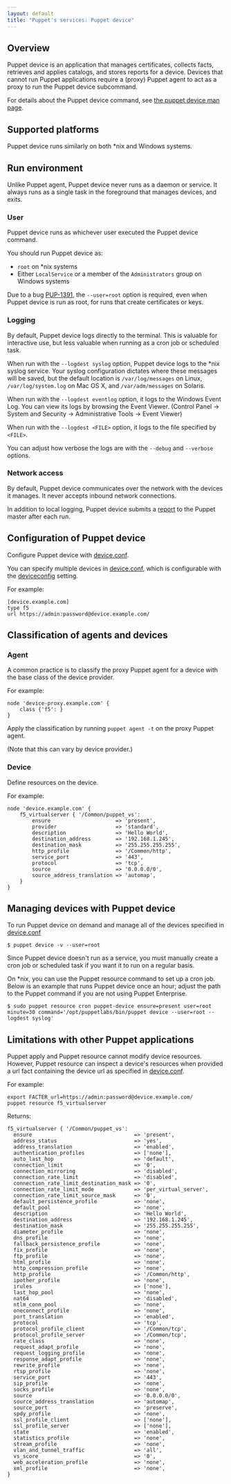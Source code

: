 ```yaml
---
layout: default
title: "Puppet's services: Puppet device"
---
```



[man]: ./man/device.html
[device.conf]: ./config_file_device.html
[deviceconfig]: /configuration.html#deviceconfig
[PUP-1391]: https://tickets.puppetlabs.com/browse/PUP-1391
[report]: ./reporting_about.html

## Overview

Puppet device is an application that manages certificates, collects facts, retrieves and applies catalogs, and stores reports for a device. Devices that cannot run Puppet applications require a (proxy) Puppet agent to act as a proxy to run the Puppet device subcommand.

For details about the Puppet device command, see [the puppet device man page][man].

## Supported platforms

Puppet device runs similarly on both \*nix and Windows systems.

## Run environment

Unlike Puppet agent, Puppet device never runs as a daemon or service. It always runs as a single task in the foreground that manages devices, and exits.

### User

Puppet device runs as whichever user executed the Puppet device command.

You should run Puppet device as:

* `root` on \*nix systems
* Either `LocalService` or a member of the `Administrators` group on Windows systems

Due to a bug [PUP-1391][], the `--user=root` option is required, even when Puppet device is run as root, for runs that create certificates or keys.

### Logging

By default, Puppet device logs directly to the terminal. This is valuable for interactive use, but less valuable when running as a cron job or scheduled task.

When run with the `--logdest syslog` option, Puppet device logs to the \*nix syslog service. Your syslog configuration dictates where these messages will be saved, but the default location is `/var/log/messages` on Linux, `/var/log/system.log` on Mac OS X, and `/var/adm/messages` on Solaris.

When run with the `--logdest eventlog` option, it logs to the Windows Event Log. You can view its logs by browsing the Event Viewer. (Control Panel → System and Security → Administrative Tools → Event Viewer)

When run with the `--logdest <FILE>` option, it logs to the file specified by `<FILE>`.

You can adjust how verbose the logs are with the `--debug` and `--verbose` options.

### Network access

By default, Puppet device communicates over the network with the devices it manages. It never accepts inbound network connections.

In addition to local logging, Puppet device submits a [report][] to the Puppet master after each run.

## Configuration of Puppet device

Configure Puppet device with [device.conf][].

You can specify multiple devices in [device.conf][], which is configurable with the [deviceconfig][] setting.

For example:

~~~
[device.example.com]
type f5
url https://admin:password@device.example.com/
~~~

## Classification of agents and devices

### Agent

A common practice is to classify the proxy Puppet agent for a device with the base class of the device provider.

For example:

~~~
node 'device-proxy.example.com' {
	class {'f5': }
}
~~~

Apply the classification by running `puppet agent -t` on the proxy Puppet agent.

(Note that this can vary by device provider.)

### Device

Define resources on the device.

For example:

~~~
node 'device.example.com' {
	f5_virtualserver { '/Common/puppet_vs':
		ensure                     => 'present',
		provider                   => 'standard',
		description                => 'Hello World',
		destination_address        => '192.168.1.245',
		destination_mask           => '255.255.255.255',
		http_profile               => '/Common/http',
		service_port               => '443',
		protocol                   => 'tcp',
		source                     => '0.0.0.0/0',
		source_address_translation => 'automap',
	}
}
~~~

## Managing devices with Puppet device

To run Puppet device on demand and manage all of the devices specified in [device.conf][]

    $ puppet device -v --user=root

Since Puppet device doesn't run as a service, you must manually create a cron job or scheduled task if you want it to run on a regular basis.

On \*nix, you can use the Puppet resource command to set up a cron job. Below is an example that runs Puppet device once an hour; adjust the path to the Puppet command if you are not using Puppet Enterprise.

    $ sudo puppet resource cron puppet-device ensure=present user=root minute=30 command='/opt/puppetlabs/bin/puppet device --user=root --logdest syslog'

## Limitations with other Puppet applications

Puppet apply and Puppet resource cannot modify device resources. However, Puppet resource can inspect a device's resources when provided a url fact containing the device url as specified in [device.conf][].

For example:

~~~
export FACTER_url=https://admin:password@device.example.com/
puppet resource f5_virtualserver
~~~

Returns:

~~~
f5_virtualserver { '/Common/puppet_vs':
  ensure                                 => 'present',
  address_status                         => 'yes',
  address_translation                    => 'enabled',
  authentication_profiles                => ['none'],
  auto_last_hop                          => 'default',
  connection_limit                       => '0',
  connection_mirroring                   => 'disabled',
  connection_rate_limit                  => 'disabled',
  connection_rate_limit_destination_mask => '0',
  connection_rate_limit_mode             => 'per_virtual_server',
  connection_rate_limit_source_mask      => '0',
  default_persistence_profile            => 'none',
  default_pool                           => 'none',
  description                            => 'Hello World',
  destination_address                    => '192.168.1.245',
  destination_mask                       => '255.255.255.255',
  diameter_profile                       => 'none',
  dns_profile                            => 'none',
  fallback_persistence_profile           => 'none',
  fix_profile                            => 'none',
  ftp_profile                            => 'none',
  html_profile                           => 'none',
  http_compression_profile               => 'none',
  http_profile                           => '/Common/http',
  ipother_profile                        => 'none',
  irules                                 => ['none'],
  last_hop_pool                          => 'none',
  nat64                                  => 'disabled',
  ntlm_conn_pool                         => 'none',
  oneconnect_profile                     => 'none',
  port_translation                       => 'enabled',
  protocol                               => 'tcp',
  protocol_profile_client                => '/Common/tcp',
  protocol_profile_server                => '/Common/tcp',
  rate_class                             => 'none',
  request_adapt_profile                  => 'none',
  request_logging_profile                => 'none',
  response_adapt_profile                 => 'none',
  rewrite_profile                        => 'none',
  rtsp_profile                           => 'none',
  service_port                           => '443',
  sip_profile                            => 'none',
  socks_profile                          => 'none',
  source                                 => '0.0.0.0/0',
  source_address_translation             => 'automap',
  source_port                            => 'preserve',
  spdy_profile                           => 'none',
  ssl_profile_client                     => ['none'],
  ssl_profile_server                     => ['none'],
  state                                  => 'enabled',
  statistics_profile                     => 'none',
  stream_profile                         => 'none',
  vlan_and_tunnel_traffic                => 'all',
  vs_score                               => '0',
  web_acceleration_profile               => 'none',
  xml_profile                            => 'none',
}
~~~